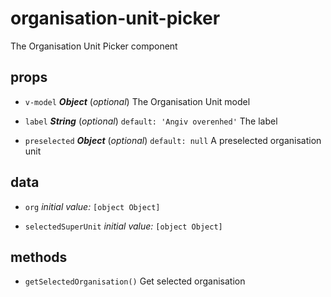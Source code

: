 # organisation-unit-picker 
The Organisation Unit Picker component 



## props 
- `v-model` ***Object*** (*optional*) 
The Organisation Unit model 

- `label` ***String*** (*optional*) `default: 'Angiv overenhed'` 
The label 

- `preselected` ***Object*** (*optional*) `default: null` 
A preselected organisation unit 


## data 
- `org` 
 *initial value:* `[object Object]` 

- `selectedSuperUnit` 
 *initial value:* `[object Object]` 



## methods 
- `getSelectedOrganisation()` 
Get selected organisation 



